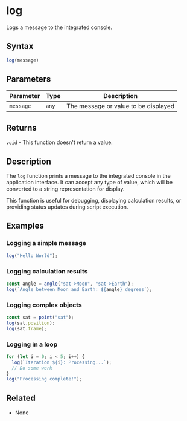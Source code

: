 # log

Logs a message to the integrated console.

## Syntax

```javascript
log(message)
```

## Parameters

| Parameter | Type  | Description                           |
|-----------|-------|---------------------------------------|
| `message` | `any` | The message or value to be displayed  |

## Returns

`void` - This function doesn't return a value.

## Description

The `log` function prints a message to the integrated console in the application interface. It can accept any type of value, which will be converted to a string representation for display.

This function is useful for debugging, displaying calculation results, or providing status updates during script execution.

## Examples

### Logging a simple message

```javascript
log("Hello World");
```

### Logging calculation results

```javascript
const angle = angle("sat->Moon", "sat->Earth");
log(`Angle between Moon and Earth: ${angle} degrees`);
```

### Logging complex objects

```javascript
const sat = point("sat");
log(sat.position);
log(sat.frame);
```

### Logging in a loop

```javascript
for (let i = 0; i < 5; i++) {
  log(`Iteration ${i}: Processing...`);
  // Do some work
}
log("Processing complete!");
```

## Related

- None
